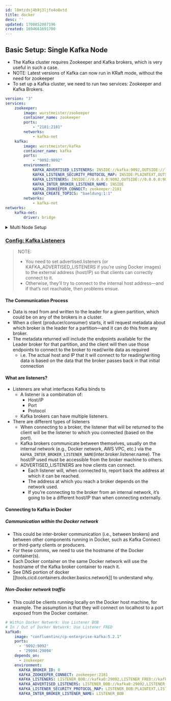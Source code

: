 ```yaml
---
id: l0mtzdsj4b9j3ljfo4o0xtd
title: docker
desc: ''
updated: 1700852087196
created: 1694661691700
---
```


## Basic Setup: Single Kafka Node

-   The Kafka cluster requires Zookeeper and Kafka brokers, which is very useful in such a case.
-   NOTE: Latest versions of Kafka can now run in KRaft mode, without the need for zookeeper
-   To set up a Kafka cluster, we need to run two services: Zookeeper and Kafka Brokers.

```yaml
version: "3"
services:
    zookeeper:
        image: wurstmeister/zookeeper
        container_name: zookeeper
        ports:
            - "2181:2181"
        networks:
            - kafka-net
    kafka:
        image: wurstmeister/kafka
        container_name: kafka
        ports:
            - "9092:9092"
        environment:
            KAFKA_ADVERTISED_LISTENERS: INSIDE://kafka:9092,OUTSIDE://localhost:9093
            KAFKA_LISTENER_SECURITY_PROTOCOL_MAP: INSIDE:PLAINTEXT,OUTSIDE:PLAINTEXT
            KAFKA_LISTENERS: INSIDE://0.0.0.0:9092,OUTSIDE://0.0.0.0:9093
            KAFKA_INTER_BROKER_LISTENER_NAME: INSIDE
            KAFKA_ZOOKEEPER_CONNECT: zookeeper:2181
            KAFKA_CREATE_TOPICS: "baeldung:1:1"
        networks:
            - kafka-net
networks:
    kafka-net:
        driver: bridge
```

<details> 
  <summary>Multi Node Setup</summary>

```yaml
version: "3.8"
services:
    zookeeper-1:
        container_name: zookeeper-1
        image: aimvector/zookeeper:2.7.0
        build:
            context: ./zookeeper
        volumes:
            - ./config/zookeeper-1/zookeeper.properties:/kafka/config/zookeeper.properties
            - ./data/zookeeper-1/:/tmp/zookeeper/
        networks:
            - kafka
    kafka-1:
        container_name: kafka-1
        image: aimvector/kafka:2.7.0
        build:
            context: .
        volumes:
            - ./config/kafka-1/server.properties:/kafka/config/server.properties
            - ./data/kafka-1/:/tmp/kafka-logs/
        networks:
            - kafka
    kafka-2:
        container_name: kafka-2
        image: aimvector/kafka:2.7.0
        build:
            context: .
        volumes:
            - ./config/kafka-2/server.properties:/kafka/config/server.properties
            - ./data/kafka-2/:/tmp/kafka-logs/
        networks:
            - kafka
    kafka-3:
        container_name: kafka-3
        image: aimvector/kafka:2.7.0
        build:
            context: .
        volumes:
            - ./config/kafka-3/server.properties:/kafka/config/server.properties
            - ./data/kafka-3/:/tmp/kafka-logs/
        networks:
            - kafka
    kafka-producer:
        container_name: kafka-producer
        image: aimvector/kafka:2.7.0
        build:
            context: .
        working_dir: /kafka
        entrypoint: /bin/bash
        stdin_open: true
        tty: true
        networks:
            - kafka
    kafka-consumer:
        container_name: kafka-consumer
        image: aimvector/kafka:2.7.0
        build:
            context: .
        working_dir: /kafka
        entrypoint: /bin/bash
        stdin_open: true
        tty: true
        networks:
            - kafka
    kafka-consumer-go:
        container_name: kafka-consumer-go
        image: aimvector/kafka-consumer-go:1.0.0
        build:
            context: ./applications/consumer
        environment:
            - "KAFKA_PEERS=kafka-1:9092,kafka-2:9092,kafka-3:9092"
            - "KAFKA_TOPIC=Orders"
            - "KAFKA_VERSION=2.7.0"
            - "KAFKA_GROUP=orders"
        networks:
            - kafka
networks:
    kafka:
        name: kafka
```

</details>

### [Config: Kafka Listeners](https://www.confluent.io/blog/kafka-listeners-explained/)

> NOTE:
>
> -   You need to set advertised.listeners (or KAFKA_ADVERTISED_LISTENERS if you’re using Docker images) to the external address (host/IP) so that clients can correctly connect to it.
> -   Otherwise, they’ll try to connect to the internal host address—and if that’s not reachable, then problems ensue.

#### The Communication Process

-   Data is read from and written to the leader for a given partition, which could be on any of the brokers in a cluster.
-   When a client (producer/consumer) starts, it will request metadata about which broker is the leader for a partition—and it can do this from any broker.
-   The metadata returned will include the endpoints available for the Leader broker for that partition, and the client will then use those endpoints to connect to the broker to read/write data as required
    -   i.e. The actual host and IP that it will connect to for reading/writing data is based on the data that the broker passes back in that initial connection

#### What are listeners?

-   Listeners are what interfaces Kafka binds to
    -   A listener is a combination of:
        -   Host/IP
        -   Port
        -   Protocol
    -   Kafka brokers can have multiple listeners.
-   There are different types of listeners
    -   When connecting to a broker, the listener that will be returned to the client will be the listener to which you connected (based on the port).
    -   Kafka brokers communicate between themselves, usually on the internal network (e.g., Docker network, AWS VPC, etc.) via the `KAFKA_INTER_BROKER_LISTENER_NAME`(inter.broker.listener.name). The host/IP used must be accessible from the broker machine to others.
    -   ADVERTISED_LISTENERS are how clients can connect.
        -   Each listener will, when connected to, report back the address at which it can be reached.
        -   The address at which you reach a broker depends on the network used.
        -   If you’re connecting to the broker from an internal network, it’s going to be a different host/IP than when connecting externally.

#### Connecting to Kafka in Docker
##### Communication within the Docker network
- This could be inter-broker communication (i.e., between brokers) and between other components running in Docker, such as Kafka Connect or third-party clients or producers.
- For these comms, we need to use the hostname of the Docker container(s). 
- Each Docker container on the same Docker network will use the hostname of the Kafka broker container to reach it.
- See DNS portion of docker [[tools.cicd.containers.docker.basics.network]] to understand why.

##### Non-Docker network traffic
- This could be clients running locally on the Docker host machine, for example. The assumption is that they will connect on localhost to a port exposed from the Docker container.

``` yaml
# Within Docker Netwerk: Use Listener BOB
# In / Out of Docker Network: Use Listener FRED
kafka0:
    image: "confluentinc/cp-enterprise-kafka:5.2.1"
    ports:
      - '9092:9092'
      - '29094:29094'
    depends_on:
      - zookeeper
    environment:
      KAFKA_BROKER_ID: 0
      KAFKA_ZOOKEEPER_CONNECT: zookeeper:2181
      KAFKA_LISTENERS: LISTENER_BOB://kafka0:29092,LISTENER_FRED://kafka0:9092,LISTENER_ALICE://kafka0:29094
      KAFKA_ADVERTISED_LISTENERS: LISTENER_BOB://kafka0:29092,LISTENER_FRED://localhost:9092,LISTENER_ALICE://never-gonna-give-you-up:29094
      KAFKA_LISTENER_SECURITY_PROTOCOL_MAP: LISTENER_BOB:PLAINTEXT,LISTENER_FRED:PLAINTEXT,LISTENER_ALICE:PLAINTEXT
      KAFKA_INTER_BROKER_LISTENER_NAME: LISTENER_BOB
```